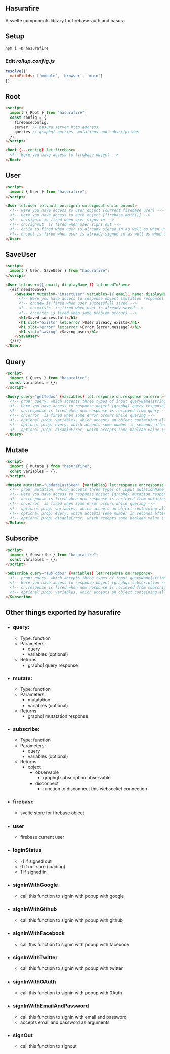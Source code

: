 ## Hasurafire

A svelte components library for firebase-auth and hasura

## Setup

```
npm i -D hasurafire
```

### Edit *rollup.config.js*
```javascript
resolve({
  mainFields: ['module', 'browser', 'main']
}),
```

## Root

```html
<script>
  import { Root } from "hasurafire";
  const config = {
    firebaseConfig,
    server, // hasura server http address
    queries // graphql queries, mutations and subscriptions
  };
</script>

<Root {...config} let:firebase>
  <!-- Here you have access to firebase object -->
</Root>
```

## User

```html
<script>
  import { User } from "hasurafire";
</script>

<User let:user let:auth on:signin on:signout on:in on:out>
  <!-- Here you have access to user object [current firebase user] -->
  <!-- Here you have access to auth object [firebase.auth()] -->
  <!-- on:signin is fired when user signs in -->
  <!-- on:signout  is fired when user signs out -->
  <!-- on:in is fired when user is already signed in as well as when user signs in -->
  <!-- on:out is fired when user is already signed in as well as when user signs out -->
</User>
```

## SaveUser

```html
<script>
  import { User, SaveUser } from "hasurafire";
</script>

<User let:user={{ email, displayName }} let:needToSave>
  {#if needToSave}
    <SaveUser mutation="insertUser" variables={{ email, name: displayName }} let:response on:error={signOut} >
      <!-- Here you have access to response object [mutation response] -->
      <!-- on:new is fired when user successfull saved -->
      <!-- on:exists  is fired when user is already saved -->
      <!-- on:error is fired when some problem occours -->
      <h1>Saved successfull</h1>
      <h1 slot="exists" let:error >User already exists</h1>
      <h1 slot="error" let:error >Error {error.message}</h1>
      <h1 slot="saving" >Saving user</h1>
    </SaveUser>
  {/if}
</User>
```

## Query

```html
<script>
  import { Query } from "hasurafire";
  const variables = {};
</script>

<Query query="getTodos" {variables} let:response on:response on:error>
  <!-- prop: query, which accepts three types of input queryName|stringQuery|gqlTagQuery -->
  <!-- Here you have access to response object [graphql query response] -->
  <!-- on:response is fired when new response is recieved from query -->
  <!-- on:error  is fired when some error occurs while quering -->
  <!-- optional prop: variables, which accepts an object containing all the variables needed for this graplql query -->
  <!-- optional prop: every, which accepts some number in seconds after which re-execute this query -->
  <!-- optional prop: disableError, which accepts some boolean value (used with every prop to disable error slot from rendering) -->
</Query>
```

## Mutate

```html
<script>
  import { Mutate } from "hasurafire";
  const variables = {};
</script>

<Mutate mutation="updateLastSeen" {variables} let:response on:response on:error>
  <!-- prop: mutation, which accepts three types of input mutationName|stringMutation|gqlTagMutation -->
  <!-- Here you have access to response object [graphql mutation response] -->
  <!-- on:response is fired when new response is recieved from mutation -->
  <!-- on:error  is fired when some error occurs while quering -->
  <!-- optional prop: variables, which accepts an object containing all the variables needed for this graplql mutation -->
  <!-- optional prop: every, which accepts some number in seconds after which re-execute this mutation -->
  <!-- optional prop: disableError, which accepts some boolean value (used with every prop to disable error slot from rendering) -->
</Mutate>
```

## Subscribe

```html
<script>
  import { Subscribe } from "hasurafire";
  const variables = {};
</script>

<Subscribe query="subTodos" {variables} let:response on:response>
  <!-- prop: query, which accepts three types of input queryName|stringQuery|gqlTagQuery -->
  <!-- Here you have access to response object [graphql subscription response] -->
  <!-- on:response is fired when new response is recieved from subscription -->
  <!-- optional prop: variables, which accepts an object containing all the variables needed for this graplql subscription -->
</Subscribe>
```

## Other things exported by hasurafire

- ### query:

  - Type: function
  - Parameters:
    - query
    - variables (optional)
  - Returns
    - graphql query response

- ### mutate:

  - Type: function
  - Parameters:
    - mutatation
    - variables (optional)
  - Returns
    - graphql mutatation response

- ### subscribe:

  - Type: function
  - Parameters:
    - query
    - variables (optional)
  - Returns
    - object
      - observable
        - qraphql subscription observable
      - disconnect
        - function to disconnect this websocket connection

- ### firebase

  - svelte store for firebase object

- ### user

  - firebase current user

- ### loginStatus

  - -1 if signed out
  - 0 if not sure (loading)
  - 1 if signed in

- ### signInWithGoogle

  - call this function to signin with popup with google

- ### signInWithGithub

  - call this function to signin with popup with github

- ### signInWithFacebook

  - call this function to signin with popup with facebook

- ### signInWithTwitter

  - call this function to signin with popup with twitter

- ### signInWithOAuth

  - call this function to signin with popup with 0Auth

- ### signInWithEmailAndPassword

  - call this function to signin with email and password
  - accepts email and password as arguments

- ### signOut
  - call this function to signout
